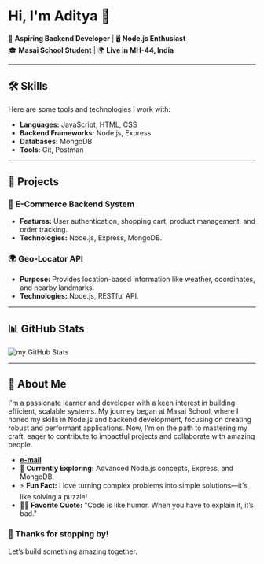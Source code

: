 # Hi, I'm Aditya 👋

🌟 **Aspiring Backend Developer** | 🖥️ **Node.js Enthusiast**  
🎓 **Masai School Student** | 🌍 **Live in MH-44, India**

---


## 🛠️ Skills  
Here are some tools and technologies I work with:  
- **Languages:** JavaScript, HTML, CSS  
- **Backend Frameworks:** Node.js, Express  
- **Databases:** MongoDB  
- **Tools:** Git, Postman  

---

## 🌟 Projects  
### 🛒 **E-Commerce Backend System**  
- **Features:** User authentication, shopping cart, product management, and order tracking.  
- **Technologies:** Node.js, Express, MongoDB.  

### 🌍 **Geo-Locator API**  
- **Purpose:** Provides location-based information like weather, coordinates, and nearby landmarks.  
- **Technologies:** Node.js, RESTful API.  

---

## 📊 GitHub Stats  
![my GitHub Stats](https://github-readme-stats.vercel.app/api?username=AdityaDixit-2000&show_icons=true&theme=radical)

---

## 🚀 About Me  
I'm a passionate learner and developer with a keen interest in building efficient, scalable systems. My journey began at Masai School, where I honed my skills in Node.js and backend development, focusing on creating robust and performant applications. Now, I'm on the path to mastering my craft, eager to contribute to impactful projects and collaborate with amazing people.

- [**e-mail**](adityadixitp123@gmail.com)
- 🌱 **Currently Exploring:** Advanced Node.js concepts, Express, and MongoDB.
- ⚡ **Fun Fact:** I love turning complex problems into simple solutions—it's like solving a puzzle!
- 👨‍💻 **Favorite Quote:** "Code is like humor. When you have to explain it, it’s bad."

### 🧡 Thanks for stopping by!
Let’s build something amazing together.
